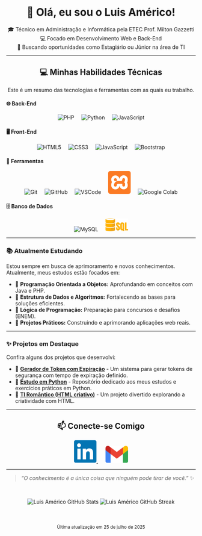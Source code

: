 <h1 align="center"><strong>👋 Olá, eu sou o Luis Américo!</strong></h1>

<p align="center">
  🎓 Técnico em Administração e Informática pela ETEC Prof. Milton Gazzetti <br>
  💻 Focado em Desenvolvimento Web e Back-End <br>
  🚀 Buscando oportunidades como Estagiário ou Júnior na área de TI
</p>

---

<h2 align="center">💻 Minhas Habilidades Técnicas</h2>

<p align="center">Este é um resumo das tecnologias e ferramentas com as quais eu trabalho.</p>

#### 🌐 Back-End
<p align="center">
  <img src="https://cdn.jsdelivr.net/gh/devicons/devicon/icons/php/php-original.svg" width="60px" style="margin-right: 15px;" title="PHP" alt="PHP"/>
  <img src="https://cdn.jsdelivr.net/gh/devicons/devicon/icons/python/python-original.svg" width="60px" style="margin-right: 15px;" title="Python" alt="Python"/>
  <img src="https://cdn.jsdelivr.net/gh/devicons/devicon/icons/javascript/javascript-original.svg" width="60px" title="JavaScript" alt="JavaScript"/>
</p>

#### 🖥️ Front-End
<p align="center">
  <img src="https://cdn.jsdelivr.net/gh/devicons/devicon/icons/html5/html5-original.svg" width="60px" style="margin-right: 15px;" title="HTML5" alt="HTML5"/>
  <img src="https://cdn.jsdelivr.net/gh/devicons/devicon/icons/css3/css3-original.svg" width="60px" style="margin-right: 15px;" title="CSS3" alt="CSS3"/>
  <img src="https://cdn.jsdelivr.net/gh/devicons/devicon/icons/javascript/javascript-original.svg" width="60px" style="margin-right: 15px;" title="JavaScript" alt="JavaScript"/>
  <img src="https://cdn.jsdelivr.net/gh/devicons/devicon/icons/bootstrap/bootstrap-original.svg" width="60px" title="Bootstrap" alt="Bootstrap"/>
</p>

#### 🧰 Ferramentas
<p align="center">
  <img src="https://cdn.jsdelivr.net/gh/devicons/devicon/icons/git/git-original.svg" width="60px" style="margin-right: 15px;" title="Git" alt="Git"/>
  <img src="https://cdn.jsdelivr.net/gh/devicons/devicon/icons/github/github-original.svg" width="60px" style="margin-right: 15px;" title="GitHub" alt="GitHub"/>
  <img src="https://cdn.jsdelivr.net/gh/devicons/devicon/icons/vscode/vscode-original.svg" width="60px" style="margin-right: 15px;" title="VSCode" alt="VSCode"/>
  <img src="https://raw.githubusercontent.com/LuisAmericoP/my_images/main/assets/images/xampp.png" width="60px" style="margin-right: 15px;" title="XAMPP" alt="XAMPP"/>
  <img src="https://img.icons8.com/color/48/000000/google-colab.png" width="60px" title="Google Colab" alt="Google Colab"/>
</p>

#### 🗄️ Banco de Dados
<p align="center">
  <img src="https://cdn.jsdelivr.net/gh/devicons/devicon/icons/mysql/mysql-original.svg" width="60px" style="margin-right: 15px;" title="MySQL" alt="MySQL"/>
  <img src="https://raw.githubusercontent.com/LuisAmericoP/my_images/main/assets/images/sql.png" width="60px" title="SQL" alt="SQL"/>
</p>

---

### 📚 Atualmente Estudando

Estou sempre em busca de aprimoramento e novos conhecimentos. Atualmente, meus estudos estão focados em:

* 🔸 **Programação Orientada a Objetos:** Aprofundando em conceitos com Java e PHP.
* 🔸 **Estrutura de Dados e Algoritmos:** Fortalecendo as bases para soluções eficientes.
* 🔸 **Lógica de Programação:** Preparação para concursos e desafios (ENEM).
* 🔸 **Projetos Práticos:** Construindo e aprimorando aplicações web reais.

---

### ✨ Projetos em Destaque

Confira alguns dos projetos que desenvolvi:

* 🔐 **<a href="https://github.com/LuisAmericoP/gerador-token">Gerador de Token com Expiração</a>** - Um sistema para gerar tokens de segurança com tempo de expiração definido.
* 📘 **<a href="https://github.com/LuisAmericoP/Estudo-Python">Estudo em Python</a>** - Repositório dedicado aos meus estudos e exercícios práticos em Python.
* 🎨 **<a href="https://github.com/LuisAmericoP/TI-Romantico">TI Romântico (HTML criativo)</a>** - Um projeto divertido explorando a criatividade com HTML.

---

<h2 align="center">📫 Conecte-se Comigo</h2>

<p align="center">
  <a href="https://www.linkedin.com/in/luis-américo-b13500300" target="_blank" style="margin-right: 20px;">
    <img src="https://raw.githubusercontent.com/LuisAmericoP/my_images/main/assets/images/linkedin.png" width="60px" alt="LinkedIn">
  </a>
  <a href="mailto:luis.americo.dev@gmail.com" target="_blank">
    <img src="https://raw.githubusercontent.com/LuisAmericoP/my_images/main/assets/images/gmail.png" width="60px" alt="Gmail">
  </a>
</p>

---

> _“O conhecimento é a única coisa que ninguém pode tirar de você.”_ ✨

<br>

<p align="center">
  <img src="https://github-readme-stats.vercel.app/api?username=LuisAmericoP&show_icons=true&theme=dark" alt="Luis Américo GitHub Stats" />
  <img src="https://github-readme-streak-stats.herokuapp.com/?user=LuisAmericoP&theme=dark" alt="Luis Américo GitHub Streak" />
</p>
<br>
<p align="center"><sub>Última atualização em 25 de julho de 2025</sub></p>
